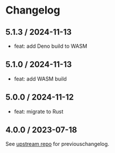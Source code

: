 # Changelog

## 5.1.3 / 2024-11-13

- feat: add Deno build to WASM

## 5.1.0 / 2024-11-13

- feat: add WASM build

## 5.0.0 / 2024-11-12

- feat: migrate to Rust

## 4.0.0 / 2023-07-18

See [upstream repo](https://github.com/akerl/githubchart) for previouschangelog.
